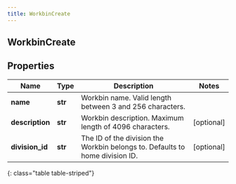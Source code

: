 ```yaml
---
title: WorkbinCreate
---
```

## WorkbinCreate

## Properties

|Name | Type | Description | Notes|
|------------ | ------------- | ------------- | -------------|
| **name** | **str** | Workbin name. Valid length between 3 and 256 characters. | |
| **description** | **str** | Workbin description. Maximum length of 4096 characters. | [optional] |
| **division_id** | **str** | The ID of the division the Workbin belongs to. Defaults to home division ID. | [optional] |
{: class="table table-striped"}


